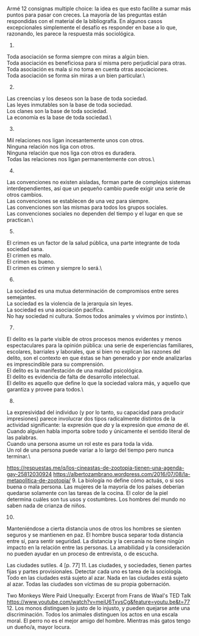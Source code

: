 Armé 12 consignas multiple choice: la idea es que esto facilite a sumar más puntos para pasar con creces. La mayoría de las preguntas están respondidas con el material de la bibliografía. En algunos casos excepcionales simplemente el desafío es responder en base a lo que, razonando, les parece la respuesta más sociológica. 

1. 
Toda asociación se forma siempre con miras a algún bien.\
Toda asociación es beneficiosa para sí misma pero perjudicial para otras.\
Toda asociación es mala si no toma en cuenta otras asociaciones.\
Toda asociación se forma sin miras a un bien particular.\

2. 
Las creencias y los deseos son la base de toda sociedad.\
Las leyes inmutables son la base de toda sociedad.\
Los clanes son la base de toda sociedad.\
La economía es la base de toda sociedad.\

3. 
Mil relaciones nos ligan incesantemente unos con otros.\
Ninguna relación nos liga con otros.\
Ninguna relación que nos liga con otros es duradera.\
Todas las relaciones nos ligan permanentemente con otros.\

4. 
Las convenciones no existen aisladas, forman parte de complejos sistemas interdependientes, así que un pequeño cambio puede exigir una serie de otros cambios.\
Las convenciones se establecen de una vez para siempre.\
Las convenciones son las mismas para todos los grupos sociales.\
Las convenciones sociales no dependen del tiempo y el lugar en que se practican.\

5. 
El crimen es un factor de la salud pública, una parte integrante de toda sociedad sana. \
El crimen es malo.\
El crimen es bueno.\
El crimen es crimen y siempre lo será.\

6. 
La sociedad es una mutua determinación de compromisos entre seres semejantes.\
La sociedad es la violencia de la jerarquía sin leyes.\
La sociedad es una asociación pacífica.\
No hay sociedad ni cultura. Somos todos animales y vivimos por instinto.\

7. 
El delito es la parte visible de otros procesos menos evidentes y menos espectaculares para la opinión pública: una serie de experiencias familiares, escolares, barriales y laborales, que si bien no explican las razones del delito, son el contexto en que éstas se han generado y por ende analizarlas es imprescindible para su comprensión. \
El delito es la manifestación de una maldad psicológica.\
El delito es evidencia de falta de desarrollo intelectual.\
El delito es aquello que define lo que la sociedad valora más, y aquello que garantiza y provee para todos.\

8. 
La expresividad del individuo (y por lo tanto, su capacidad para producir impresiones) parece involucrar dos tipos radicalmente distintos de la actividad significante: la expresión que *da* y la expresión que *emana* de él.\
Cuando alguien habla importa sobre todo y únicamente el sentido literal de las palabras.\
Cuando una persona asume un rol este es para toda la vida.\
Un rol de una persona puede variar a lo largo del tiempo pero nunca terminar.\

https://respuestas.me/q/los-cineastas-de-zootopia-tienen-una-agenda-gay-25812030924
https://albertozambrano.wordpress.com/2016/07/08/la-metapolitica-de-zootopia/
9. 
La biología no define cómo actuás, o si sos buena o mala persona.
Las mujeres de la mayoría de los países deberían quedarse solamente con las tareas de la cocina.
El color de la piel determina cuáles son tus usos y costumbres. 
Los hombres del mundo no saben nada de crianza de niños.

10.
Manteniéndose a cierta distancia unos de otros los hombres se sienten seguros y se mantienen en paz.
El hombre busca separar toda distancia entre sí, para sentir seguridad.
La distancia y la cercanía no tiene ningún impacto en la relación entre las personas.
La amabilidad y la consideración no pueden ayudar en un proceso de entrevista, o de escucha. 


Las ciudades sutiles. 4 [p. 77]
11.
Las ciudades, y sociedades, tienen partes fijas y partes provisionales. Detectar cada uno es tarea de la sociología.
Todo en las ciudades está sujeto al azar.
Nada en las ciudades está sujeto al azar.
Todas las ciudades son víctimas de su propia gobernación.

Two Monkeys Were Paid Unequally: Excerpt from Frans de Waal's TED Talk
https://www.youtube.com/watch?v=meiU6TxysCg&feature=youtu.be&t=77
12.
Los monos distinguen lo justo de lo injusto, y pueden quejarse ante una discriminación.
Todos los animales distinguen los actos en una escala moral. 
El perro no es el mejor amigo del hombre.
Mientras más gatos tengo un dueño/a, mayor locura. 
